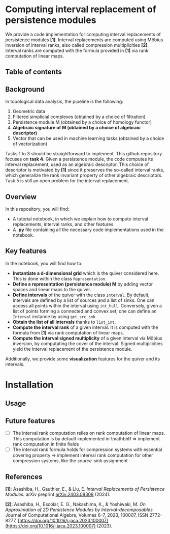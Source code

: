 # Computing interval replacement of persistence modules

We provide a code implementation for computing interval replacements of persistence modules **[1]**. Interval replacements are computed using Möbius inversion of interval ranks, also called compression multiplicities **[2]**. Interval ranks are computed with the formula provided in **[1]** via rank computation of linear maps. 

## Table of contents

## Background

In topological data analysis, the pipeline is the following:
1. Geometric data
2. Filtered simplicial complexes (obtained by a choice of filtration)
3. Persistence module M (obtained by a choice of homology functor)
4. **Algebraic signature of M (obtained by a choice of algebraic descriptor)**
5. Vector that can be used in machine learning tasks (obtained by a choice of vectorization)

Tasks 1 to 3 should be straightforward to implement. This github repository focuses on **task 4**. Given a persistence module, the code computes its interval replacement, used as an algebraic descriptor. This choice of descriptor is motivated by **[1]** since it preserves the so-called interval ranks, which generalize the rank invariant property of other algebraic descriptors. Task 5 is still an open problem for the interval replacement.

## Overview

In this repository, you will find:
- A tutorial notebook, in which we explain how to compute interval replacements, interval ranks, and other features. 
- A **.py** file containing all the necessary code implementations used in the notebook.

## Key features

In the notebook, you will find how to:
- **Instantiate a d-dimensional grid** which is the quiver considered here. This is done within the class `Representation`. 
- **Define a representation (persistence module) M** by adding vector spaces and linear maps to the quiver.
- **Define intervals** of the quiver with the class `Interval`. By default, intervals are defined by a list of sources and a list of sinks. One can access all points within the interval using `int_hull`. Conversely, given a list of points forming a connected and convex set, one can define an `Interval` instance by using `get_src_snk`.
- **Obtain the list of all intervals** thanks to `list_int`.
- **Compute the interval rank** of a given interval. It is computed with the formula from **[1]** via rank computation of linear maps. 
- **Compute the interval signed multiplicity** of a given interval via Möbius inversion, by computating the cover of the interval. Signed multiplicities yield the interval replacement of the persistence module.

Additionally, we provide some **visualization** features for the quiver and its intervals.

# Installation

## Usage

## Future features

- [ ] The interval rank computation relies on rank computation of linear maps. This computation is by default implemented in \mathbbR => implement rank computation in finite fields
- [ ] The interval rank formula holds for compression systems with essential covering property => implement interval rank computation for other compression systems, like the _source-sink_ assignment

## References

**[1]**: Asashiba, H., Gauthier, E., & Liu, E. _Interval Replacements of Persistence Modules._ arXiv preprint [arXiv:2403.08308](https://arxiv.org/abs/2403.08308) (2024). 

**[2]**: Asashiba, H., Escolar, E. G., Nakashima, K., & Yoshiwaki, M. _On Approximation of 2D Persistence Modules by Interval-decomposables._ Journal of Computational Algebra, Volumes 6–7, 2023, 100007, ISSN 2772-8277, [https://doi.org/10.1016/j.jaca.2023.100007](https://doi.org/10.1016/j.jaca.2023.100007) (2023).
